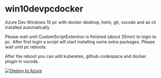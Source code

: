 # win10devpcdocker
Azure Dev Windows 10 pc with docker desktop, helm, git, vscode and az cli installed automatically

Please wait until CustomScriptExtention is finished (about 35min) to login to pc. After first login a script will start installing some extra packages. Please wait until pc reboots.

After the reboot you can add kuberetes, github-codespace and docker plugin in vscode.





[![Deploy to Azure](https://aka.ms/deploytoazurebutton)](https://portal.azure.com/#create/Microsoft.Template/uri/https%3A%2F%2Fraw.githubusercontent.com%2Fksabour%2FKsDevPc%2Fmain%2Fdeploydevpc.json)
